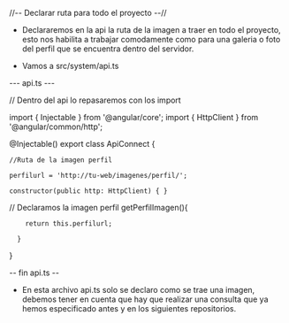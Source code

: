 //-- Declarar ruta para todo el proyecto --//

* Declararemos en la api la ruta de la imagen a traer en todo el proyecto, esto nos habilita a trabajar comodamente como para una galeria o foto del perfil que se encuentra dentro del servidor.


* Vamos a src/system/api.ts

--- api.ts ---

// Dentro del api lo repasaremos con los import 

import { Injectable } from '@angular/core';
import { HttpClient } from '@angular/common/http';

@Injectable()
export class ApiConnect {


    //Ruta de la imagen perfil

    perfilurl = 'http://tu-web/imagenes/perfil/';

    constructor(public http: HttpClient) { }
    

// Declaramos la imagen perfil
      getPerfilImagen(){

        return this.perfilurl;
      
      }
}

-- fin api.ts --

* En esta archivo api.ts solo se declaro como se trae una imagen, debemos tener en cuenta que hay que realizar una consulta que ya hemos especificado antes y en los siguientes repositorios.

